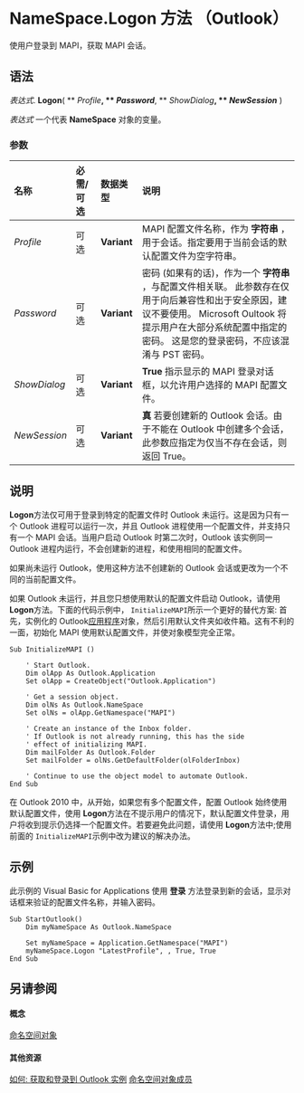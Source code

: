 
# NameSpace.Logon 方法 （Outlook）

使用户登录到 MAPI，获取 MAPI 会话。


## 语法

 _表达式_. **Logon**( ** _Profile_**, ** _Password_**, ** _ShowDialog_**, ** _NewSession_** )

 _表达式_ 一个代表 **NameSpace** 对象的变量。


### 参数



|**名称**|**必需/可选**|**数据类型**|**说明**|
|:-----|:-----|:-----|:-----|
| _Profile_|可选|**Variant**|MAPI 配置文件名称，作为 **字符串** ，用于会话。指定要用于当前会话的默认配置文件为空字符串。|
| _Password_|可选|**Variant**|密码 (如果有的话)，作为一个 **字符串** ，与配置文件相关联。 此参数存在仅用于向后兼容性和出于安全原因，建议不要使用。 Microsoft Oultook 将提示用户在大部分系统配置中指定的密码。 这是您的登录密码，不应该混淆与 PST 密码。|
| _ShowDialog_|可选|**Variant**|**True** 指示显示的 MAPI 登录对话框，以允许用户选择的 MAPI 配置文件。|
| _NewSession_|可选|**Variant**|**真** 若要创建新的 Outlook 会话。由于不能在 Outlook 中创建多个会话，此参数应指定为仅当不存在会话，则返回 True。|

## 说明

 **Logon**方法仅可用于登录到特定的配置文件时 Outlook 未运行。这是因为只有一个 Outlook 进程可以运行一次，并且 Outlook 进程使用一个配置文件，并支持只有一个 MAPI 会话。当用户启动 Outlook 时第二次时，Outlook 该实例同一 Outlook 进程内运行，不会创建新的进程，和使用相同的配置文件。

如果尚未运行 Outlook，使用这种方法不创建新的 Outlook 会话或更改为一个不同的当前配置文件。

如果 Outlook 未运行，并且您只想使用默认的配置文件启动 Outlook，请使用 **Logon**方法。下面的代码示例中，  `InitializeMAPI`所示一个更好的替代方案: 首先，实例化的 Outlook[应用程序](797003e7-ecd1-eccb-eaaf-32d6ddde8348.md)对象，然后引用默认文件夹如收件箱。这有不利的一面，初始化 MAPI 使用默认配置文件，并使对象模型完全正常。




```
Sub InitializeMAPI ()

    ' Start Outlook.
    Dim olApp As Outlook.Application
    Set olApp = CreateObject("Outlook.Application")
    
    ' Get a session object. 
    Dim olNs As Outlook.NameSpace
    Set olNs = olApp.GetNamespace("MAPI")
    
    ' Create an instance of the Inbox folder. 
    ' If Outlook is not already running, this has the side
    ' effect of initializing MAPI.
    Dim mailFolder As Outlook.Folder
    Set mailFolder = olNs.GetDefaultFolder(olFolderInbox)

    ' Continue to use the object model to automate Outlook.
End Sub
```

在 Outlook 2010 中，从开始，如果您有多个配置文件，配置 Outlook 始终使用默认配置文件，使用 **Logon**方法在不提示用户的情况下，默认配置文件登录，用户将收到提示仍选择一个配置文件。若要避免此问题，请使用 **Logon**方法中;使用前面的 `InitializeMAPI`示例中改为建议的解决办法。


## 示例

此示例的 Visual Basic for Applications 使用 **登录** 方法登录到新的会话，显示对话框来验证的配置文件名称，并输入密码。


```
Sub StartOutlook() 
    Dim myNameSpace As Outlook.NameSpace 
  
    Set myNameSpace = Application.GetNamespace("MAPI") 
    myNameSpace.Logon "LatestProfile", , True, True 
End Sub

```


## 另请参阅


#### 概念


[命名空间对象](f0dcaa19-07f5-5d42-a3bf-2e42b7885644.md)
#### 其他资源


[如何: 获取和登录到 Outlook 实例](http://msdn.microsoft.com/library/ef369364-6500-2759-3ef4-ed4411112e96%28Office.15%29.aspx)
[命名空间对象成员](d7a978a3-a2c8-6195-c5f8-af8773500456.md)